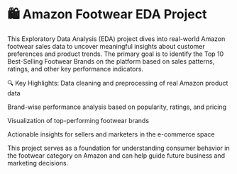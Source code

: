 # 🛍️ Amazon Footwear EDA Project
This Exploratory Data Analysis (EDA) project dives into real-world Amazon footwear sales data to uncover meaningful insights about customer preferences and product trends. The primary goal is to identify the Top 10 Best-Selling Footwear Brands on the platform based on sales patterns, ratings, and other key performance indicators.

🔍 Key Highlights:
Data cleaning and preprocessing of real Amazon product data

Brand-wise performance analysis based on popularity, ratings, and pricing

Visualization of top-performing footwear brands

Actionable insights for sellers and marketers in the e-commerce space

This project serves as a foundation for understanding consumer behavior in the footwear category on Amazon and can help guide future business and marketing decisions.
